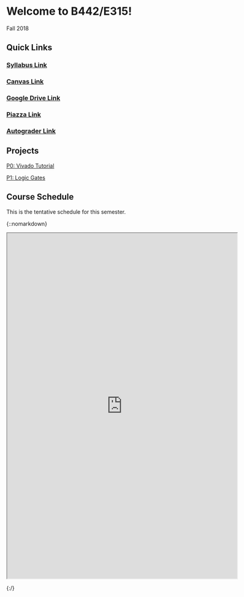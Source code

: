 # Welcome to B442/E315!

Fall 2018

## Quick Links

### [Syllabus Link](https://docs.google.com/document/d/e/2PACX-1vT7TNV4EW2wFGcmBubDebvns7ZI7QVURaFrLkGgaNw9PKo-o29OirHDP5riQ4OXBM39IEjF6rFc4_Di/pub)

### [Canvas Link](https://iu.instructure.com/courses/1737693)

### [Google Drive Link](https://drive.google.com/drive/folders/1D1-HrIt-PcKSHfEDEsPc7CJWWazd_74l?usp=sharing)

### [Piazza Link](https://piazza.com/class/jkih6n5kn6c1xh)

### [Autograder Link](https://autograder.sice.indiana.edu)

## Projects

[P0: Vivado
Tutorial](https://docs.google.com/document/d/e/2PACX-1vTFs5damCubkKJ8IMnJnYjyeaS9B_t-tUjOw_3ol77GBCl77m-IzO_8RyAZxC-MrU_bMftUPsFtmfyX/pub)

[P1: Logic
Gates](https://docs.google.com/document/d/e/2PACX-1vQUCst5t_XMw0JDWeCxtTcqQeD-h1-1fRLMyktVMvHsM4RMcXhGWfyogOFnfcJHiqdToOj7C-SnxN6Q/pub)

## Course Schedule

This is the tentative schedule for this semester.

{::nomarkdown}

<iframe src="https://docs.google.com/spreadsheets/d/e/2PACX-1vShqnSsP2jnbVbwGjV50bc-l8Ot-gE98R74PrO3neJ9GRTTYZpw61N7qLe2CZ-2GAy-QLeQqLaFkhOF/pubhtml?gid=0&amp;single=true&amp;widget=true&amp;headers=false" width="600" height="900">
</iframe>

{:/}
